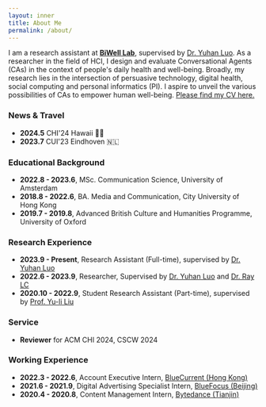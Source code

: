 ```yaml
---
layout: inner
title: About Me
permalink: /about/
---
```

 
I am a research assistant at [**BiWell Lab**](https://yuhanlolo.github.io/me/lab.html), supervised by [Dr. Yuhan Luo](https://yuhanlolo.github.io/me/). As a researcher in the field of HCI, I design and evaluate Conversational Agents (CAs) in the context of people's daily health and well-being. Broadly, my research lies in the intersection of persuasive technology, digital health, social computing and personal informatics (PI). I aspire to unveil the various possibilities of CAs to empower human well-being.
[Please find my CV here.](img/Resume-0312.pdf) 

### News & Travel
+ **2024.5** CHI'24 Hawaii 🏄‍♀️
+ **2023.7** CUI'23 Eindhoven 🇳🇱

### Educational Background
+ **2022.8 - 2023.6**, MSc. Communication Science, University of Amsterdam
+ **2018.8 - 2022.6**, BA. Media and Communication, City University of Hong Kong
+ **2019.7 - 2019.8**, Advanced British Culture and Humanities Programme, University of Oxford
 
### Research Experience
+ **2023.9 - Present**, Research Assistant (Full-time), supervised by [Dr. Yuhan Luo](https://yuhanlolo.github.io/me/)
+ **2022.6 - 2023.9**, Researcher, Supervised by [Dr. Yuhan Luo](https://yuhanlolo.github.io/me/) and [Dr. Ray LC](https://www.scm.cityu.edu.hk/people/ray-lc)
+ **2020.10 - 2022.9**, Student Research Assistant (Part-time), supervised by [Prof. Yu-li Liu](https://scholars.cityu.edu.hk/en/persons/yuli-liu(cb5a972e-b906-4c9a-8966-2d04034e50f0).html)

### Service
+ **Reviewer** for ACM CHI 2024, CSCW 2024

### Working Experience
+ **2022.3 - 2022.6**, Account Executive Intern, [BlueCurrent (Hong Kong)](https://bluecurrentgroup.com.hk/)
+ **2021.6 - 2021.9**, Digital Advertising Specialist Intern, [BlueFocus (Beijing)](https://www.bluefocusgroup.com/en/)
+ **2020.4 - 2020.8**, Content Management Intern, [Bytedance (Tianjin)](https://www.bytedance.com/en/)
